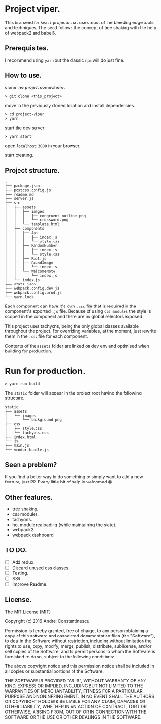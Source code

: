# Project viper.

This is a seed for `React` projects that uses most of the bleeding edge tools and techniques.
The seed follows the concept of tree shaking with the help of webpack2 and babel6.

## Prerequisites.

I recommend using `yarn` but the classic `npm` will do just fine.

## How to use.

clone the project somewhere.
```
> git clone <this_project>
```

move to the previously cloned location and install dependencies.
```
> cd project-viper
> yarn
```

start the dev server
```
> yarn start
```

open `localhost:3000` in your browser.

start creating.

## Project structure.
```
.
├── package.json
├── postcss.config.js
├── readme.md
├── server.js
├── src
│   ├── assets
│   │   ├── images
│   │   │   ├── congruent_outline.png
│   │   │   └── crossword.png
│   │   └── template.html
│   ├── components
│   │   ├── App
│   │   │   ├── index.js
│   │   │   └── style.css
│   │   ├── RandomNumber
│   │   │   ├── index.js
│   │   │   └── style.css
│   │   ├── Root.js
│   │   ├── RoundImage
│   │   │   └── index.js
│   │   └── WelcomeNote
│   │       └── index.js
│   └── index.js
├── stats.json
├── webpack.config.dev.js
├── webpack.config.prod.js
└── yarn.lock
```
Each component can have it's own `.css` file that is required in the component's exported `.js` file. Because of using `css modules` the style is scoped in the component and there are no global selectors exposed.

This project uses tachyons, being the only global classes available throughout the project. For overriding variables, at the moment, just rewrite them in the `.css` file for each component.

Contents of the `assets` folder are linked on dev env and optimised when building for production.

# Run for production.

```
> yarn run build
```

The `static` folder will appear in the project root having the following structure.

```
static
├── assets
│   └── images
│       └── background.png
├── css
│   ├── style.css
│   └── tachyons.css
├── index.html
└── js
├── main.js
└── vendor.bundle.js
```

## Seen a problem?
If you find a better way to do something or simply want to add a new feature, just PR. Every little bit of help is welcomed 😀

## Other features.
* tree shaking.
* css modules.
* tachyons.
* hot module realoading (while maintaining the state).
* webpack2.
* webpack dashboard.

## TO DO.
- [ ] Add redux.
- [ ] Discard unused css classes.
- [ ] Testing.
- [ ] SSR.
- [ ] Improve Readme.

## License.

The MIT License (MIT)

Copyright (c) 2016 Andrei Constantinescu

Permission is hereby granted, free of charge, to any person obtaining a copy of this software and associated documentation files (the "Software"), to deal in the Software without restriction, including without limitation the rights to use, copy, modify, merge, publish, distribute, sublicense, and/or sell copies of the Software, and to permit persons to whom the Software is furnished to do so, subject to the following conditions:

The above copyright notice and this permission notice shall be included in all copies or substantial portions of the Software.

THE SOFTWARE IS PROVIDED "AS IS", WITHOUT WARRANTY OF ANY KIND, EXPRESS OR IMPLIED, INCLUDING BUT NOT LIMITED TO THE WARRANTIES OF MERCHANTABILITY, FITNESS FOR A PARTICULAR PURPOSE AND NONINFRINGEMENT. IN NO EVENT SHALL THE AUTHORS OR COPYRIGHT HOLDERS BE LIABLE FOR ANY CLAIM, DAMAGES OR OTHER LIABILITY, WHETHER IN AN ACTION OF CONTRACT, TORT OR OTHERWISE, ARISING FROM, OUT OF OR IN CONNECTION WITH THE SOFTWARE OR THE USE OR OTHER DEALINGS IN THE SOFTWARE.
